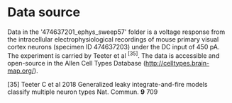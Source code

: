 # Data source
Data in the '474637201_ephys_sweep57' folder is a voltage response from the intracellular electrophysiological
recordings of mouse primary visual cortex neurons (specimen ID 474637203) under the DC input of 450 pA. The experiment 
is carried by Teeter et al <sup>[35]</sup>. The data is accessible and open-source in the Allen Cell Types Database (http://celltypes.brain-map.org/).

[35] Teeter C et al 2018 Generalized leaky integrate-and-fire models classify multiple neuron types Nat. Commun. **9** 709
